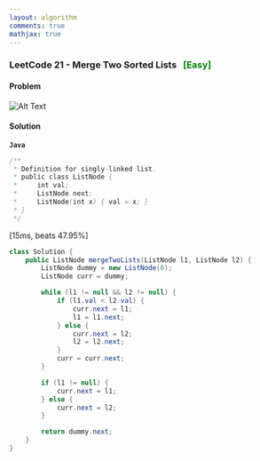 ```yaml
---
layout: algorithm
comments: true
mathjax: true
---
```


### LeetCode 21 - Merge Two Sorted Lists &nbsp; <span style="color:green;">[Easy]</span>

#### Problem

![Alt Text]({{site.baseurl}}/algorithms/leetcode/images/leetcode21.png)


#### Solution

**`Java`**

```java
/**
 * Definition for singly-linked list.
 * public class ListNode {
 *     int val;
 *     ListNode next;
 *     ListNode(int x) { val = x; }
 * }
 */
```
[15ms, beats 47.95%]
```java
class Solution {
    public ListNode mergeTwoLists(ListNode l1, ListNode l2) {
        ListNode dummy = new ListNode(0);
        ListNode curr = dummy;

        while (l1 != null && l2 != null) {
            if (l1.val < l2.val) {
                curr.next = l1;
                l1 = l1.next;
            } else {
                curr.next = l2;
                l2 = l2.next;
            }
            curr = curr.next;
        }

        if (l1 != null) {
            curr.next = l1;
        } else {
            curr.next = l2;
        }

        return dummy.next;
    }
}
```

<br><br>
